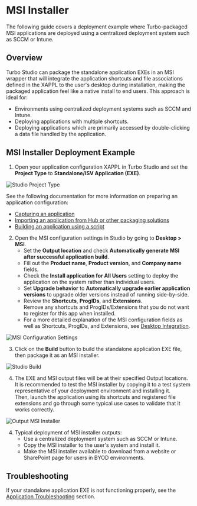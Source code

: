 # MSI Installer

The following guide covers a deployment example where Turbo-packaged MSI applications are deployed using a centralized deployment system such as SCCM or Intune.

## Overview

Turbo Studio can package the standalone application EXEs in an MSI wrapper that will integrate the application shortcuts and file associations defined in the XAPPL to the user's desktop during installation, making the packaged application feel like a native install to end users. This approach is ideal for:
- Environments using centralized deployment systems such as SCCM and Intune.
- Deploying applications with multiple shortcuts.
- Deploying applications which are primarily accessed by double-clicking a data file handled by the application.


## MSI Installer Deployment Example

1. Open your application configuration XAPPL in Turbo Studio and set the **Project Type** to **Standalone/ISV Application (EXE)**.

![Studio Project Type](/images/deploy-exe-project_type.png)

See the following documentation for more information on preparing an application configuration:
- [Capturing an application](/studio/working-with-turbo-studio/setup-capture.html)
- [Importing an application from Hub or other packaging solutions](/studio/working-with-turbo-studio/import-configuration.html)
- [Building an application using a script](https://github.com/turboapps/powershell-builds)

2. Open the MSI configuration settings in Studio by going to **Desktop > MSI**.  
   - Set the **Output location** and check **Automatically generate MSI after successful application build**.
   - Fill out the **Product name**, **Product version**, and **Company name** fields.
   - Check the **Install application for All Users** setting to deploy the application on the system rather than individual users.
   - Set **Upgrade behavior** to **Automatically upgrade earlier application versions** to upgrade older versions instead of running side-by-side.
   - Review the **Shortcuts**, **ProgIDs**, and **Extensions**.   
     Remove any shortcuts and ProgIDs/Extensions that you do not want to register for this app when installed.
   - For a more detailed explanation of the MSI configuration fields as well as Shortcuts, ProgIDs, and Extensions, see [Desktop Integration](/studio/working-with-turbo-studio/desktop.html).

![MSI Configuration Settings](/images/deploy-msi-msi_settings.png)

3. Click on the **Build** button to build the standalone application EXE file, then package it as an MSI installer.

![Studio Build](/images/deploy-exe-build.png)

4. The EXE and MSI output files will be at their specified Output locations.  
It is recommended to test the MSI installer by copying it to a test system representative of your deployment environment and installing it.  
Then, launch the application using its shortcuts and registered file extensions and go through some typical use cases to validate that it works correctly.

![Output MSI Installer](/images/deploy-msi-output.png)

4. Typical deployment of MSI installer outputs:
   - Use a centralized deployment system such as SCCM or Intune.
   - Copy the MSI installer to the user's system and install it.
   - Make the MSI installer available to download from a website or SharePoint page for users in BYOD environments.
   
## Troubleshooting

If your standalone application EXE is not functioning properly, see the [Application Troubleshooting](/client/turbo-vm/troubleshooting/troubleshooting.html) section.